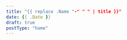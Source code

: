 ```yaml
---
title: "{{ replace .Name "-" " " | title }}"
date: {{ .Date }}
draft: true
postType: "home" 
---
```


